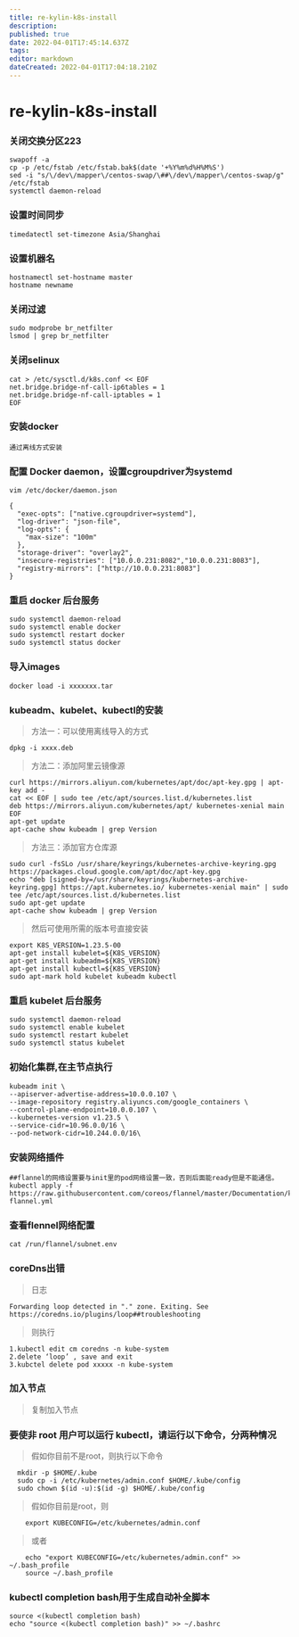 ```yaml
---
title: re-kylin-k8s-install
description: 
published: true
date: 2022-04-01T17:45:14.637Z
tags: 
editor: markdown
dateCreated: 2022-04-01T17:04:18.210Z
---
```


# re-kylin-k8s-install

### 关闭交换分区223

```
swapoff -a 
cp -p /etc/fstab /etc/fstab.bak$(date '+%Y%m%d%H%M%S')
sed -i "s/\/dev\/mapper\/centos-swap/\##\/dev\/mapper\/centos-swap/g" /etc/fstab
systemctl daemon-reload
```

### 设置时间同步

```
timedatectl set-timezone Asia/Shanghai
```

### 设置机器名

```
hostnamectl set-hostname master
hostname newname
```

### 关闭过滤

```
sudo modprobe br_netfilter
lsmod | grep br_netfilter
```

### 关闭selinux

```
cat > /etc/sysctl.d/k8s.conf << EOF
net.bridge.bridge-nf-call-ip6tables = 1
net.bridge.bridge-nf-call-iptables = 1
EOF
```

### 安装docker

```
通过离线方式安装
```

### 配置 Docker daemon，设置cgroupdriver为systemd

```
vim /etc/docker/daemon.json

{
  "exec-opts": ["native.cgroupdriver=systemd"],
  "log-driver": "json-file",
  "log-opts": {
    "max-size": "100m"
  },
  "storage-driver": "overlay2",
  "insecure-registries": ["10.0.0.231:8082","10.0.0.231:8083"],
  "registry-mirrors": ["http://10.0.0.231:8083"]
}
```

### 重启 docker 后台服务

```
sudo systemctl daemon-reload
sudo systemctl enable docker
sudo systemctl restart docker
sudo systemctl status docker
```

### 导入images

```
docker load -i xxxxxxx.tar
```

### kubeadm、kubelet、kubectl的安装

> 方法一：可以使用离线导入的方式

```
dpkg -i xxxx.deb
```

> 方法二：添加阿里云镜像源

```
curl https://mirrors.aliyun.com/kubernetes/apt/doc/apt-key.gpg | apt-key add - 
cat << EOF | sudo tee /etc/apt/sources.list.d/kubernetes.list
deb https://mirrors.aliyun.com/kubernetes/apt/ kubernetes-xenial main
EOF
apt-get update
apt-cache show kubeadm | grep Version
```

> 方法三：添加官方仓库源

```
sudo curl -fsSLo /usr/share/keyrings/kubernetes-archive-keyring.gpg https://packages.cloud.google.com/apt/doc/apt-key.gpg
echo "deb [signed-by=/usr/share/keyrings/kubernetes-archive-keyring.gpg] https://apt.kubernetes.io/ kubernetes-xenial main" | sudo tee /etc/apt/sources.list.d/kubernetes.list
sudo apt-get update
apt-cache show kubeadm | grep Version
```

> 然后可使用所需的版本号直接安装

```
export K8S_VERSION=1.23.5-00
apt-get install kubelet=${K8S_VERSION} 
apt-get install kubeadm=${K8S_VERSION} 
apt-get install kubectl=${K8S_VERSION}
sudo apt-mark hold kubelet kubeadm kubectl
```

### 重启 kubelet 后台服务

```
sudo systemctl daemon-reload
sudo systemctl enable kubelet
sudo systemctl restart kubelet
sudo systemctl status kubelet
```

### 初始化集群,在主节点执行

```
kubeadm init \
--apiserver-advertise-address=10.0.0.107 \
--image-repository registry.aliyuncs.com/google_containers \
--control-plane-endpoint=10.0.0.107 \
--kubernetes-version v1.23.5 \
--service-cidr=10.96.0.0/16 \
--pod-network-cidr=10.244.0.0/16\
```

### 安装网络插件

```
##flannel的网络设置要与init里的pod网络设置一致，否则后面能ready但是不能通信。
kubectl apply -f https://raw.githubusercontent.com/coreos/flannel/master/Documentation/kube-flannel.yml
```

### 查看flennel网络配置

```
cat /run/flannel/subnet.env
```

### coreDns出错

> 日志

```
Forwarding loop detected in "." zone. Exiting. See https://coredns.io/plugins/loop##troubleshooting
```

> 则执行

```
1.kubectl edit cm coredns -n kube-system
2.delete ‘loop’ , save and exit
3.kubctel delete pod xxxxx -n kube-system
```

### 加入节点

> 复制加入节点

### 要使非 root 用户可以运行 kubectl，请运行以下命令，分两种情况

> 假如你目前不是root，则执行以下命令

```
  mkdir -p $HOME/.kube
  sudo cp -i /etc/kubernetes/admin.conf $HOME/.kube/config
  sudo chown $(id -u):$(id -g) $HOME/.kube/config
```

> 假如你目前是root，则

```
	export KUBECONFIG=/etc/kubernetes/admin.conf
```

> 或者

```
	echo "export KUBECONFIG=/etc/kubernetes/admin.conf" >> ~/.bash_profile
	source ~/.bash_profile
```

### kubectl completion bash用于生成自动补全脚本

```
source <(kubectl completion bash)                                       
echo "source <(kubectl completion bash)" >> ~/.bashrc  
```
